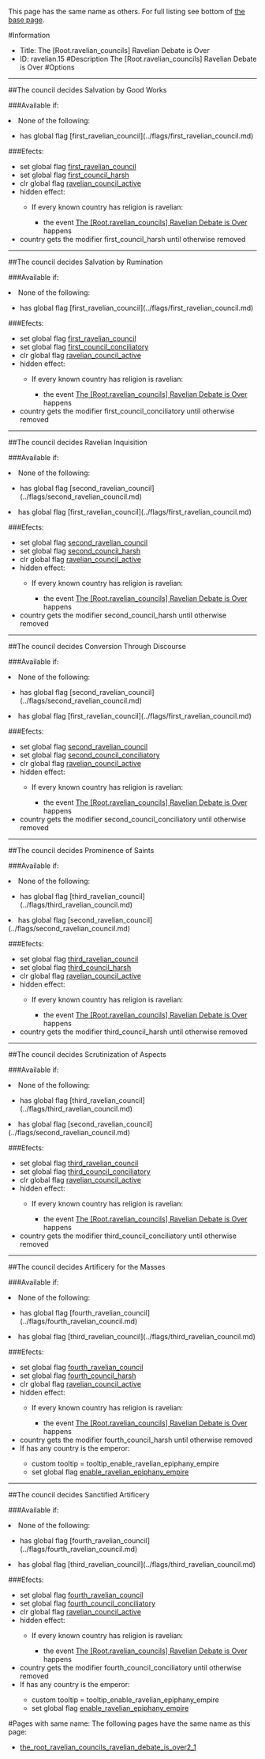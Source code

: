 This page has the same name as others. For full listing see bottom of [the base page](the_root_ravelian_councils_ravelian_debate_is.md).

#Information
 - Title: The [Root.ravelian_councils] Ravelian Debate is Over
 - ID: ravelian.15
#Description
The [Root.ravelian_councils] Ravelian Debate is Over
#Options

___
##The council decides Salvation by Good Works

###Available if:
<li>None of the following:</li><ul><li>has global flag [first_ravelian_council](../flags/first_ravelian_council.md)</li></ul>

###Efects:<ul><li>set global flag [first_ravelian_council](../flags/first_ravelian_council.md)</li><li>set global flag [first_council_harsh](../flags/first_council_harsh.md)</li><li>clr global flag [ravelian_council_active](../flags/ravelian_council_active.md)</li><li>hidden effect:</li><ul><li>If every known country has religion is ravelian:</li><ul><li>the event [The [Root.ravelian_councils] Ravelian Debate is Over](../events/the_root_ravelian_councils_ravelian_debate_is_over.md) happens</li></ul></ul><li>country gets the modifier first_council_harsh until otherwise removed</li></ul>

___
##The council decides Salvation by Rumination

###Available if:
<li>None of the following:</li><ul><li>has global flag [first_ravelian_council](../flags/first_ravelian_council.md)</li></ul>

###Efects:<ul><li>set global flag [first_ravelian_council](../flags/first_ravelian_council.md)</li><li>set global flag [first_council_conciliatory](../flags/first_council_conciliatory.md)</li><li>clr global flag [ravelian_council_active](../flags/ravelian_council_active.md)</li><li>hidden effect:</li><ul><li>If every known country has religion is ravelian:</li><ul><li>the event [The [Root.ravelian_councils] Ravelian Debate is Over](../events/the_root_ravelian_councils_ravelian_debate_is_over.md) happens</li></ul></ul><li>country gets the modifier first_council_conciliatory until otherwise removed</li></ul>

___
##The council decides Ravelian Inquisition

###Available if:
<li>None of the following:</li><ul><li>has global flag [second_ravelian_council](../flags/second_ravelian_council.md)</li></ul><li>has global flag [first_ravelian_council](../flags/first_ravelian_council.md)</li>

###Efects:<ul><li>set global flag [second_ravelian_council](../flags/second_ravelian_council.md)</li><li>set global flag [second_council_harsh](../flags/second_council_harsh.md)</li><li>clr global flag [ravelian_council_active](../flags/ravelian_council_active.md)</li><li>hidden effect:</li><ul><li>If every known country has religion is ravelian:</li><ul><li>the event [The [Root.ravelian_councils] Ravelian Debate is Over](../events/the_root_ravelian_councils_ravelian_debate_is_over.md) happens</li></ul></ul><li>country gets the modifier second_council_harsh until otherwise removed</li></ul>

___
##The council decides Conversion Through Discourse

###Available if:
<li>None of the following:</li><ul><li>has global flag [second_ravelian_council](../flags/second_ravelian_council.md)</li></ul><li>has global flag [first_ravelian_council](../flags/first_ravelian_council.md)</li>

###Efects:<ul><li>set global flag [second_ravelian_council](../flags/second_ravelian_council.md)</li><li>set global flag [second_council_conciliatory](../flags/second_council_conciliatory.md)</li><li>clr global flag [ravelian_council_active](../flags/ravelian_council_active.md)</li><li>hidden effect:</li><ul><li>If every known country has religion is ravelian:</li><ul><li>the event [The [Root.ravelian_councils] Ravelian Debate is Over](../events/the_root_ravelian_councils_ravelian_debate_is_over.md) happens</li></ul></ul><li>country gets the modifier second_council_conciliatory until otherwise removed</li></ul>

___
##The council decides Prominence of Saints

###Available if:
<li>None of the following:</li><ul><li>has global flag [third_ravelian_council](../flags/third_ravelian_council.md)</li></ul><li>has global flag [second_ravelian_council](../flags/second_ravelian_council.md)</li>

###Efects:<ul><li>set global flag [third_ravelian_council](../flags/third_ravelian_council.md)</li><li>set global flag [third_council_harsh](../flags/third_council_harsh.md)</li><li>clr global flag [ravelian_council_active](../flags/ravelian_council_active.md)</li><li>hidden effect:</li><ul><li>If every known country has religion is ravelian:</li><ul><li>the event [The [Root.ravelian_councils] Ravelian Debate is Over](../events/the_root_ravelian_councils_ravelian_debate_is_over.md) happens</li></ul></ul><li>country gets the modifier third_council_harsh until otherwise removed</li></ul>

___
##The council decides Scrutinization of Aspects

###Available if:
<li>None of the following:</li><ul><li>has global flag [third_ravelian_council](../flags/third_ravelian_council.md)</li></ul><li>has global flag [second_ravelian_council](../flags/second_ravelian_council.md)</li>

###Efects:<ul><li>set global flag [third_ravelian_council](../flags/third_ravelian_council.md)</li><li>set global flag [third_council_conciliatory](../flags/third_council_conciliatory.md)</li><li>clr global flag [ravelian_council_active](../flags/ravelian_council_active.md)</li><li>hidden effect:</li><ul><li>If every known country has religion is ravelian:</li><ul><li>the event [The [Root.ravelian_councils] Ravelian Debate is Over](../events/the_root_ravelian_councils_ravelian_debate_is_over.md) happens</li></ul></ul><li>country gets the modifier third_council_conciliatory until otherwise removed</li></ul>

___
##The council decides Artificery for the Masses

###Available if:
<li>None of the following:</li><ul><li>has global flag [fourth_ravelian_council](../flags/fourth_ravelian_council.md)</li></ul><li>has global flag [third_ravelian_council](../flags/third_ravelian_council.md)</li>

###Efects:<ul><li>set global flag [fourth_ravelian_council](../flags/fourth_ravelian_council.md)</li><li>set global flag [fourth_council_harsh](../flags/fourth_council_harsh.md)</li><li>clr global flag [ravelian_council_active](../flags/ravelian_council_active.md)</li><li>hidden effect:</li><ul><li>If every known country has religion is ravelian:</li><ul><li>the event [The [Root.ravelian_councils] Ravelian Debate is Over](../events/the_root_ravelian_councils_ravelian_debate_is_over.md) happens</li></ul></ul><li>country gets the modifier fourth_council_harsh until otherwise removed</li><li>If has any country is the emperor:</li><ul><li>custom tooltip = tooltip_enable_ravelian_epiphany_empire</li><li>set global flag [enable_ravelian_epiphany_empire](../flags/enable_ravelian_epiphany_empire.md)</li></ul></ul>

___
##The council decides Sanctified Artificery

###Available if:
<li>None of the following:</li><ul><li>has global flag [fourth_ravelian_council](../flags/fourth_ravelian_council.md)</li></ul><li>has global flag [third_ravelian_council](../flags/third_ravelian_council.md)</li>

###Efects:<ul><li>set global flag [fourth_ravelian_council](../flags/fourth_ravelian_council.md)</li><li>set global flag [fourth_council_conciliatory](../flags/fourth_council_conciliatory.md)</li><li>clr global flag [ravelian_council_active](../flags/ravelian_council_active.md)</li><li>hidden effect:</li><ul><li>If every known country has religion is ravelian:</li><ul><li>the event [The [Root.ravelian_councils] Ravelian Debate is Over](../events/the_root_ravelian_councils_ravelian_debate_is_over.md) happens</li></ul></ul><li>country gets the modifier fourth_council_conciliatory until otherwise removed</li><li>If has any country is the emperor:</li><ul><li>custom tooltip = tooltip_enable_ravelian_epiphany_empire</li><li>set global flag [enable_ravelian_epiphany_empire](../flags/enable_ravelian_epiphany_empire.md)</li></ul></ul>


#Pages with same name:
The following pages have the same name as this page:
 - [the_root_ravelian_councils_ravelian_debate_is_over2_1](the_root_ravelian_councils_ravelian_debate_is_over2_1.md)
